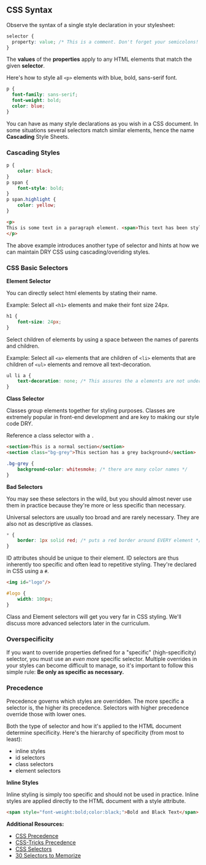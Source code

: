 ## CSS Syntax

Observe the syntax of a single style declaration in your stylesheet:

```css
selector {
  property: value; /* This is a comment. Don't forget your semicolons! */
}
```

The **values** of the **properties** apply to any HTML elements that match the given **selector**.

Here's how to style all `<p>` elements with blue, bold, sans-serif font.

```css
p {
  font-family: sans-serif;
  font-weight: bold;
  color: blue;
}
```

You can have as many style declarations as you wish in a CSS document. In some situations several selectors match similar elements, hence the name **Cascading** Style Sheets.

### Cascading Styles

```css
p {
    color: black;
}
p span {
    font-style: bold;
}
p span.highlight {
    color: yellow;
}
```


```html
<p>
This is some text in a paragraph element. <span>This text has been styled bold because it is in a span element that's a child of a paragraph element.</span><span class="highlight">This text is yellow because the class selector overrides the tag selector when multiple style declarations apply to the same attribute (`color`) of the same element. It's still bold though!</span>
</p>
```

The above example introduces another type of selector and hints at how we can maintain DRY CSS using cascading/overiding styles.

### CSS Basic Selectors

**Element Selector**

You can directly select html elements by stating their name.

Example: Select all `<h1>` elements and make their font size 24px.

```css
h1 {
    font-size: 24px;
}
```

Select children of elements by using a space between the names of parents and children.

Example: Select all `<a>` elements that are children of `<li>` elements that are children of `<ul>` elements and remove all text-decoration.

``` css
ul li a {
    text-decoration: none; /* This assures the a elements are not underlined */
}
```

**Class Selector**

Classes group elements together for styling purposes. Classes are extremely popular in front-end development and are key to making our style code DRY.

Reference a class selector with a `.`

```html
<section>This is a normal section</section>
<section class="bg-grey">This section has a grey background</section>
```

```css
.bg-grey {
    background-color: whitesmoke; /* there are many color names */
}
```

**Bad Selectors**

You may see these selectors in the wild, but you should almost never use them in practice because they're more or less specific than necessary.

Universal selectors are usually too broad and are rarely necessary. They are also not as descriptive as classes.

```css
* {
    border: 1px solid red; /* puts a red border around EVERY element */
}
```

ID attributes should be unique to their element. ID selectors are thus inherently too specific and often lead to repetitive styling. They're declared in CSS using a `#`.

```html
<img id="logo"/>
```

```css
#logo {
    width: 100px;
}
```

Class and Element selectors will get you very far in CSS styling. We'll discuss more advanced selectors later in the curriculum.

### Overspecificity

If you want to override properties defined for a "specific"
(high-specificity) selector, you must use an _even more_ specific
selector. Multiple overrides in your styles can become difficult to manage, so it's important to follow this simple rule: **Be only as specific as necessary.**

### Precedence

Precedence governs which styles are overridden. The more specific a selector is, the higher its precedence. Selectors with higher precedence override those with lower ones.

Both the type of selector and how it's applied to the HTML document determine specificity. Here's the hierarchy of specificity (from most to least):

*  inline styles
*  id selectors
*  class selectors
*  element selectors

**Inline Styles**

Inline styling is simply too specific and should not be used in practice. Inline styles are applied directly to the HTML document with a style attribute.

```html
<span style="font-weight:bold;color:black;">Bold and Black Text</span>
```

**Additional Resources:**
* [CSS Precedence](http://www.vanseodesign.com/css/css-specificity-inheritance-cascaade/)
* [CSS-Tricks Precedence](http://css-tricks.com/specifics-on-css-specificity/)
* [CSS Selectors](http://www.w3.org/TR/CSS21/selector.html#pattern-matching)
* [30 Selectors to Memorize](http://net.tutsplus.com/tutorials/html-css-techniques/the-30-css-selectors-you-must-memorize/)
